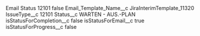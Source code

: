 <?xml version="1.0" encoding="UTF-8"?>
<CustomMetadata xmlns="http://soap.sforce.com/2006/04/metadata" xmlns:xsi="http://www.w3.org/2001/XMLSchema-instance" xmlns:xsd="http://www.w3.org/2001/XMLSchema">
    <label>Email Status 12101</label>
    <protected>false</protected>
    <values>
        <field>Email_Template_Name__c</field>
        <value xsi:type="xsd:string">JiraInterimTemplate_11320</value>
    </values>
    <values>
        <field>IssueType__c</field>
        <value xsi:type="xsd:string">12101</value>
    </values>
    <values>
        <field>Status__c</field>
        <value xsi:type="xsd:string">WARTEN - AUS.-PLAN</value>
    </values>
    <values>
        <field>isStatusForCompletion__c</field>
        <value xsi:type="xsd:boolean">false</value>
    </values>
    <values>
        <field>isStatusForEmail__c</field>
        <value xsi:type="xsd:boolean">true</value>
    </values>
    <values>
        <field>isStatusForProgress__c</field>
        <value xsi:type="xsd:boolean">false</value>
    </values>
</CustomMetadata>
